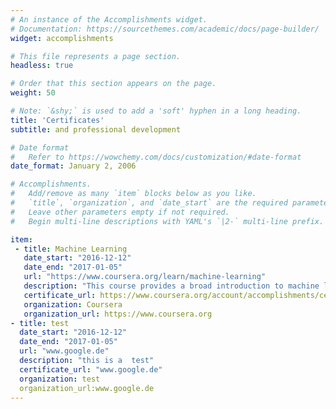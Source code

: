 ```yaml
---
# An instance of the Accomplishments widget.
# Documentation: https://sourcethemes.com/academic/docs/page-builder/
widget: accomplishments

# This file represents a page section.
headless: true

# Order that this section appears on the page.
weight: 50

# Note: `&shy;` is used to add a 'soft' hyphen in a long heading.
title: 'Certificates'
subtitle: and professional development

# Date format
#   Refer to https://wowchemy.com/docs/customization/#date-format
date_format: January 2, 2006

# Accomplishments.
#   Add/remove as many `item` blocks below as you like.
#   `title`, `organization`, and `date_start` are the required parameters.
#   Leave other parameters empty if not required.
#   Begin multi-line descriptions with YAML's `|2-` multi-line prefix.

item:
 - title: Machine Learning
   date_start: "2016-12-12"
   date_end: "2017-01-05"
   url: "https://www.coursera.org/learn/machine-learning"
   description: "This course provides a broad introduction to machine learning, datamining, and statistical pattern recognition.       Topics include: (i) Supervised learning (parametric/non-parametric algorithms, support vector machines, kernels, neural            networks). (ii) Unsupervised learning (clustering, dimensionality reduction, recommender systems, deep learning). (iii) Best       practices in machine learning (bias/variance theory; innovation process in machine learning and AI). The course will also draw     from numerous case studies and applications, so that you'll also learn how to apply learning algorithms to building smart          robots (perception, control), text understanding (web search, anti-spam), computer vision, medical informatics, audio, database     mining, and other areas."
   certificate_url: https://www.coursera.org/account/accomplishments/certificate/XHFF9VRK6RJ7
   organization: Coursera
   organization_url: https://www.coursera.org 
- title: test
  date_start: "2016-12-12"
  date_end: "2017-01-05"
  url: "www.google.de"
  description: "this is a  test"
  certificate_url: "www.google.de"
  organization: test
  organization_url:www.google.de
---
```

